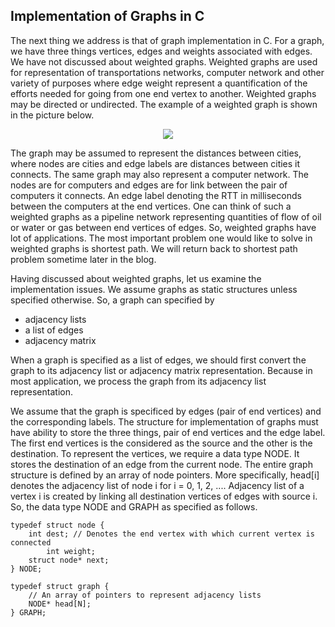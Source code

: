 ## Implementation of Graphs in C

The next thing we address is that of graph implementation in C. For a graph, we have three things
vertices, edges and weights associated with edges. We have not discussed about weighted graphs.
Weighted graphs are used for representation of transportations networks, computer network and
other variety of purposes where edge weight represent a quantification of the efforts needed for
going from one end vertex to another. Weighted graphs may be directed or undirected. The example 
of a weighted graph is shown in the picture below.
<p style="text-align:center">
  <img src="../images/weightedGraph.png">
</p>
The graph may be assumed to represent the distances between cities, where nodes are cities and 
edge labels are distances between cities it connects. The same graph may also represent a computer
network. The nodes are for computers and edges are for link between the pair of computers it
connects. An edge label denoting the RTT in milliseconds between the computers at the end vertices.
One can think of such a weighted graphs as a pipeline network representing quantities of flow of
oil or water or gas between end vertices of edges. So, weighted graphs have lot of applications. 
The most important problem one would like to solve in weighted graphs is shortest path. We will
return back to shortest path problem sometime later in the blog.

Having discussed about weighted graphs, let us examine the implementation issues. We assume graphs
as static structures unless specified otherwise. So, a graph can specified by 

- adjacency lists
- a list of edges
- adjacency matrix

When a graph is specified as a list of edges, we should first convert the graph to its adjacency
list or adjacency matrix representation. Because in most application, we process the graph from its
adjacency list representation.

We assume that the graph is specificed by edges (pair of end vertices) and the corresponding labels. 
The structure for implementation of graphs must have ability to store the three things, pair of 
end vertices and the edge label. The first end vertices is the considered as the source and the 
other is the destination. To represent the vertices, we require a data type <t>NODE</t>.
It stores the destination of an edge from the current node. The entire graph structure is defined 
by an array of node pointers. More specifically, <t>head[i]</t> denotes the adjacency list of node
<t>i</t> for <t>i = 0, 1, 2, ...</t>. Adjacency list of a vertex <t>i</i> is created by linking all
destination vertices of edges with source <t>i</t>. So, the data type <t>NODE</t> and <t>GRAPH</t>
as specified as follows.

```
typedef struct node {
	int dest; // Denotes the end vertex with which current vertex is connected
        int weight;
	struct node* next;
} NODE;

typedef struct graph {
	// An array of pointers to represent adjacency lists
	NODE* head[N];
} GRAPH;

```
